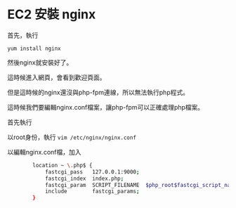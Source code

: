 # EC2 安裝 nginx

首先，執行

```yum install nginx```

然後nginx就安裝好了。

這時候進入網頁，會看到歡迎頁面。

但是這時候的nginx還沒與php-fpm連線，所以無法執行php程式。

這時候我們要編輯nginx.conf檔案，讓php-fpm可以正確處理php檔案。

首先執行

以root身份，執行
```vim /etc/nginx/nginx.conf```

以編輯nginx.conf檔，加入
```bash
        location ~ \.php$ {
            fastcgi_pass   127.0.0.1:9000;
            fastcgi_index  index.php;
            fastcgi_param  SCRIPT_FILENAME  $php_root$fastcgi_script_name;
            include        fastcgi_params;
        }     
```



